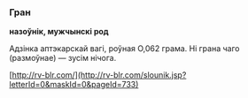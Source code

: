 ### Гран
**назоўнік, мужчынскі род**

Адзінка аптэкарскай вагі, роўная О,062 грама. Ні грана чаго (размоўнае) — зусім нічога.

<a rel="author">[http://rv-blr.com/](http://rv-blr.com/slounik.jsp?letterId=0&maskId=0&pageId=733)</a>
